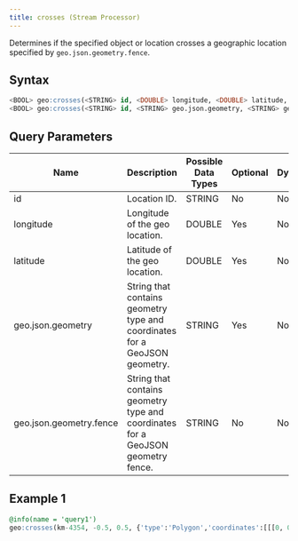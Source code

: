 ```yaml
---
title: crosses (Stream Processor)
---
```


Determines if the specified object or location crosses a geographic location specified by `geo.json.geometry.fence`.

## Syntax

```sql
<BOOL> geo:crosses(<STRING> id, <DOUBLE> longitude, <DOUBLE> latitude, <STRING> geo.json.geometry.fence)
<BOOL> geo:crosses(<STRING> id, <STRING> geo.json.geometry, <STRING> geo.json.geometry.fence)
```

## Query Parameters

| Name              | Description              | Possible Data Types | Optional | Dynamic |
|-------------------|--------------------------|-------------------|----------|---------|
| id 	     | Location ID.         | STRING       | No       | No     |
| longitude 	     | Longitude of the geo location.         | DOUBLE       | Yes       | No     |
| latitude | Latitude of the geo location.                  | DOUBLE              | Yes      | No     |
| geo.json.geometry     | String that contains geometry type and coordinates for a GeoJSON geometry. | STRING        | Yes      | No     |
| geo.json.geometry.fence     | String that contains geometry type and coordinates for a GeoJSON geometry fence. | STRING    | No      | No     |

## Example 1

```sql
@info(name = 'query1')
geo:crosses(km-4354, -0.5, 0.5, {'type':'Polygon','coordinates':[[[0, 0],[2, 0],[2, 1],[0, 1],[0, 0]]]} )
